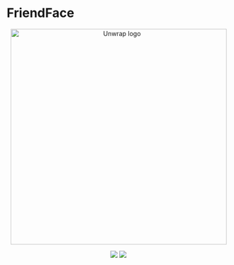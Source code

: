 # FriendFace


<p align="center">
    <img src="https://www.hackingwithswift.com/files/sundays/logo.png" alt="Unwrap logo" width="487" maxHeight="190" />
</p>

<p align="center">
    <img src="https://img.shields.io/badge/iOS-12.0+-blue.svg" />
    <img src="https://img.shields.io/badge/Swift-4.2-brightgreen.svg" />
</p>
